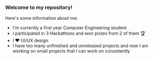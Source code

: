 ### Welcome to my repository! 

Here's some information about me:

- I'm currently a first year Computer Engineering student
- I participated in 3 Hackathons and won prizes from 2 of them 🏆
- I ❤️ UI/UX design
- I have too many unfinished and unreleased projects and now I am working on small projects that I can work on consistently

<!--
**boiwantlearncode/boiwantlearncode** is a ✨ _special_ ✨ repository because its `README.md` (this file) appears on your GitHub profile.

Here are some ideas to get you started:

- 🔭 I’m currently working on ...
- 🌱 I’m currently learning ...
- 👯 I’m looking to collaborate on ...
- 🤔 I’m looking for help with ...
- 💬 Ask me about ...
- 📫 How to reach me: ...
- 😄 Pronouns: ...
- ⚡ Fun fact: ...
-->
